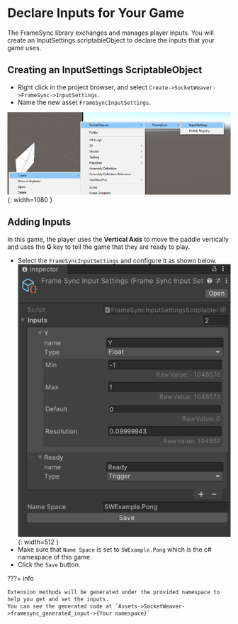# **Declare Inputs for Your Game**

The FrameSync library exchanges and manages player inputs. You will create an InputSettings scriptableObject to declare the inputs that your game uses.

## **Creating an InputSettings ScriptableObject**

- Right click in the project browser, and select `Create->SocketWeaver->FrameSync->InputSettings`. 
- Name the new asset `FrameSyncInputSettings`.

![img](./../../assets/framesync/CreateInputSettings.png){: width=1080 }

## **Adding Inputs**

In this game, the player uses the **Vertical Axis** to move the paddle vertically and uses the **G** key to tell the game that they are ready to play.

- Select the `FrameSyncInputSettings` and configure it as shown below.
![img](./../../assets/pong2d/inputSettings.png){: width=512 }
- Make sure that `Name Space` is set to `SWExample.Pong` which is the c# namespace of this game.
- Click the `Save` button.

???+ info

    Extension methods will be generated under the provided namespace to help you get and set the inputs.
    You can see the generated code at `Assets->SocketWeaver->framesync_generated_input->{Your namespace}`
